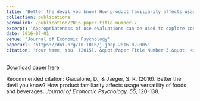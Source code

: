 ```yaml
---
title: "Better the devil you know? How product familiarity affects usage versatility of foods and beverages"
collection: publications
permalink: /publication/2016-paper-title-number-7
excerpt: 'Appropriateness of use evaluations can be used to explore consumers’ associations between products and usage situations. The degree of familiarity consumers have with a certain product has recently been suggested as a mediator of these evaluations, influencing both the number and the type of associations consumers hold with food and beverages. In this work, we extend previous results across multiple product categories, hereby generalizing the findings...'
date: 2016-07-01
venue: 'Journal of Economic Psychology'
paperurl: 'https://doi.org/10.1016/j.joep.2016.02.005'
citation: 'Your Name, You. (2015). &quot;Paper Title Number 3.&quot; <i>Journal 1</i>. 1(3).'
---
```


[Download paper here](https://doi.org/10.1016/j.joep.2016.02.005)

Recommended citation: Giacalone, D., & Jaeger, S. R. (2016). Better the devil you know? How product familiarity affects usage versatility of foods and beverages. <i>Journal of Economic Psychology, 55</i>, 120-138.
